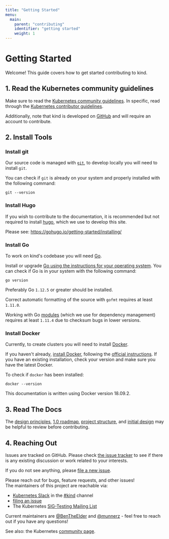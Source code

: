 ```yaml
---
title: "Getting Started"
menu:
  main:
    parent: "contributing"
    identifier: "getting started"
    weight: 1
---
```

# Getting Started

Welcome! This guide covers how to get started contributing to kind.

## 1. Read the Kubernetes community guidelines

Make sure to read the [Kubernetes community guidelines][community].
In specific, read through the [Kubernetes contributor guidelines][contributor].

Additionally, note that kind is developed on [GitHub][github] and will require
an account to contribute.

## 2. Install Tools

### Install git

Our source code is managed with [`git`][git], to develop locally you
will need to install `git`.

You can check if `git` is already on your system and properly installed with 
the following command:

```
git --version
```

### Install Hugo

If you wish to contribute to the documentation, it is recommended but not 
required to install [hugo], which we use to develop this site.

Please see: https://gohugo.io/getting-started/installing/


### Install Go

To work on kind's codebase you will need [Go][golang].

Install or upgrade [Go using the instructions for your operating system][golang].
You can check if Go is in your system with the following command:

```
go version
```

Preferably Go `1.12.5` or greater should be installed. 

Correct automatic formatting of the source with `gofmt` requires at least
`1.11.0`.

Working with Go [modules] (which we use for dependency management) requires at
least `1.11.4` due to checksum bugs in lower versions.

### Install Docker

Currently, to create clusters you will need to install [Docker][docker].

If you haven't already, [install Docker][install docker], following the
[official instructions][install docker].
If you have an existing installation, check your version and make sure you have
the latest Docker.

To check if `docker` has been installed:
```
docker --version
```
This documentation is written using Docker version 18.09.2.

## 3. Read The Docs 

The [design principles], [1.0 roadmap], [project structure], and [initial design]
may be helpful to review before contributing.

## 4. Reaching Out

Issues are tracked on GitHub. Please check [the issue tracker][issues] to see
if there is any existing discussion or work related to your interests.

If you do not see anything, please [file a new issue][file an issue].

Please reach out for bugs, feature requests, and other issues!  
The maintainers of this project are reachable via:

- [Kubernetes Slack] in the [#kind] channel
- [filing an issue][file an issue]
- The Kubernetes [SIG-Testing Mailing List]

Current maintainers are [@BenTheElder] and [@munnerz] - feel free to
reach out if you have any questions!

See also: the Kubernetes [community page].

[git]: https://git-scm.com/
[hugo]: https://gohugo.io
[issues]: https://github.com/kubernetes-sigs/kind/issues
[file an issue]: https://github.com/kubernetes-sigs/kind/issues/new
[design principles]: /docs/design/principles
[1.0 roadmap]: /docs/contributing/1.0-roadmap
[project scope]: /docs/contributing/project-scope
[project structure]: /docs/contributing/project-structure
[initial design]: /docs/design/initial
[github]: https://github.com/
[golang]: https://golang.org/doc/install
[docker]: https://www.docker.com/
[install docker]: https://docs.docker.com/install/#supported-platforms
[community]: https://github.com/kubernetes/community
[contributor]: https://github.com/kubernetes/community/blob/master/contributors/guide/README.md
[Kubernetes Slack]: http://slack.k8s.io/
[#kind]: https://kubernetes.slack.com/messages/CEKK1KTN2/
[@BenTheElder]: https://github.com/BenTheElder
[@munnerz]: https://github.com/munnerz
[community page]: http://kubernetes.io/community/
[modules]: https://github.com/golang/go/wiki/Modules
[SIG-Testing Mailing List]: https://groups.google.com/forum/#!forum/kubernetes-sig-testing
